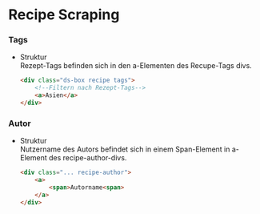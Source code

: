 # Recipe Scraping

### Tags
- Struktur\
Rezept-Tags befinden sich in den a-Elementen des Recupe-Tags divs.
    ```HTML
    <div class="ds-box recipe tags">
        <!--Filtern nach Rezept-Tags-->
        <a>Asien</a>
    </div>
    ```

### Autor
- Struktur\
Nutzername des Autors befindet sich in einem Span-Element in a-Element des recipe-author-divs.
    ```HTML
    <div class="... recipe-author">
        <a>
            <span>Autorname<span>
        </a>
    </div>
    ```